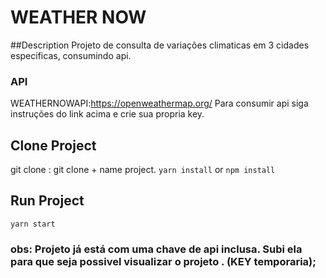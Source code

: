 # WEATHER NOW 


##Description
Projeto de consulta de variações climaticas em 3 cidades especificas,
consumindo api.

### API
WEATHERNOWAPI:https://openweathermap.org/
Para consumir api siga instruções do link acima e crie sua propria key.
## Clone Project
git clone : git clone + name project.
`yarn install` or `npm install`
## Run Project
 `yarn start`
 
### obs: Projeto já está com uma chave de api inclusa. Subi ela para que seja possivel visualizar o projeto . (KEY temporaria);
